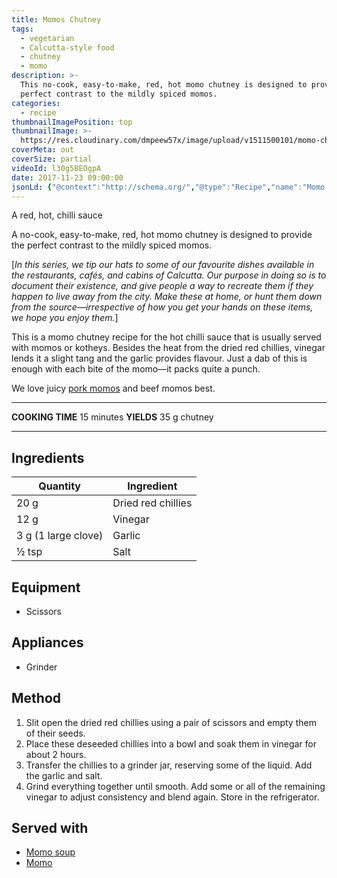 ```yaml
---
title: Momos Chutney
tags:
  - vegetarian
  - Calcutta-style food
  - chutney
  - momo
description: >-
  This no-cook, easy-to-make, red, hot momo chutney is designed to provide the
  perfect contrast to the mildly spiced momos.
categories:
  - recipe
thumbnailImagePosition: top
thumbnailImage: >-
  https://res.cloudinary.com/dmpeew57x/image/upload/v1511500101/momo-chutney-website-thumbnail-_q5grjd.png
coverMeta: out
coverSize: partial
videoId: l30g5BEOgpA
date: 2017-11-23 09:00:00
jsonLd: {"@context":"http://schema.org/","@type":"Recipe","name":"Momo Chutney","author":"Bong Eats","image":"https://res.cloudinary.com/dmpeew57x/image/upload/v1511500101/momo-chutney-website-thumbnail-_q5grjd.png","description":"This no-cook, easy-to-make, red, hot momo chutney is designed to provide the perfect contrast to the mildly spiced momos.","prepTime":"PT15M","totalTime":"PT15M","recipeYield":"10 servings", "recipeIngredient":["20 g Dried red chillies","12 g Vinegar","3 g (1 large clove) Garlic","½ tsp Salt"],"recipeInstructions":["1. Slit open the dried red chillies using a pair of scissors and empty them of their seeds.","2. Place these deseeded chillies into a bowl and soak them in vinegar for about 2 hours.","3. Transfer the chillies to a grinder jar, reserving some of the liquid. Add the garlic and salt.","4. Grind everything together until smooth. Add some or all of the remaining vinegar to adjust consistency and blend again. Store in the refrigerator."]}
---
```




<p class="post-byline">A red, hot, chilli sauce</p>

<p class="post-intro">A no-cook, easy-to-make, red, hot momo chutney is designed to provide the perfect contrast to the mildly spiced momos.</p>

<!-- more -->
[_In this series, we tip our hats to some of our favourite dishes available in the restaurants, cafés, and cabins of Calcutta. Our purpose in doing so is to document their existence, and give people a way to recreate them if they happen to live away from the city. Make these at home, or hunt them down from the source—irrespective of how you get your hands on these items, we hope you enjoy them._]

<span class="dropcap">T</span>his is a momo chutney recipe for the hot chilli sauce that is usually served with momos or kotheys. Besides the heat from the dried red chillies, vinegar lends it a slight tang and the garlic provides flavour. Just a dab of this is enough with each bite of the momo—it packs quite a punch.

We love juicy [pork momos](/recipe/pork-momo) and beef momos best.


***
**COOKING TIME** 15 minutes
**YIELDS** 35 g chutney

***
## Ingredients
|             Quantity | Ingredient         | 
|----------------------|--------------------|
|                 20 g | Dried red chillies |
|                 12 g | Vinegar            |
|  3 g (1 large clove) | Garlic             |
|                ½ tsp | Salt               |




## Equipment
- Scissors


## Appliances
- Grinder


## Method
1. Slit open the dried red chillies using a pair of scissors and empty them of their seeds.
2. Place these deseeded chillies into a bowl and soak them in vinegar for about 2 hours.
3. Transfer the chillies to a grinder jar, reserving some of the liquid. Add the garlic and salt.
4. Grind everything together until smooth. Add some or all of the remaining vinegar to adjust consistency and blend again. Store in the refrigerator.


## Served with
- [Momo soup](/recipe/momo-soup/)
- [Momo](/recipe/pork/momo)





